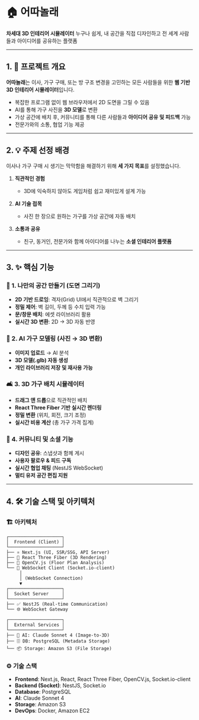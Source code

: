 # 🏠 어따놀래

**차세대 3D 인테리어 시뮬레이터**
누구나 쉽게, 내 공간을 직접 디자인하고 전 세계 사람들과 아이디어를 공유하는 플랫폼

---

## 1. 📖 프로젝트 개요

**어따놀래**는 이사, 가구 구매, 또는 방 구조 변경을 고민하는 모든 사람들을 위한 **웹 기반 3D 인테리어 시뮬레이터**입니다.

* 복잡한 프로그램 없이 웹 브라우저에서 2D 도면을 그릴 수 있음
* AI를 통해 가구 사진을 **3D 모델**로 변환
* 가상 공간에 배치 후, 커뮤니티를 통해 다른 사람들과 **아이디어 공유 및 피드백** 가능
* 전문가와의 소통, 협업 기능 제공

---

## 2. 💡 주제 선정 배경

이사나 가구 구매 시 생기는 막막함을 해결하기 위해 **세 가지 목표**를 설정했습니다.

1. **직관적인 경험**

   * 3D에 익숙하지 않아도 게임처럼 쉽고 재미있게 설계 가능
2. **AI 기술 접목**

   * 사진 한 장으로 원하는 가구를 가상 공간에 자동 배치
3. **소통과 공유**

   * 친구, 동거인, 전문가와 함께 아이디어를 나누는 **소셜 인테리어 플랫폼**

---

## 3. ✨ 핵심 기능

### 🎨 1. 나만의 공간 만들기 (도면 그리기)

* **2D 기반 드로잉**: 격자(Grid) UI에서 직관적으로 벽 그리기
* **정밀 제어**: 벽 길이, 두께 등 수치 입력 가능
* **문/창문 배치**: 에셋 라이브러리 활용
* **실시간 3D 변환**: 2D → 3D 자동 반영

### 🤖 2. AI 가구 모델링 (사진 → 3D 변환)

* **이미지 업로드** → AI 분석
* **3D 모델(.glb) 자동 생성**
* **개인 라이브러리 저장 및 재사용 가능**

### 🛋️ 3. 3D 가구 배치 시뮬레이터

* **드래그 앤 드롭**으로 직관적인 배치
* **React Three Fiber 기반 실시간 렌더링**
* **정밀 변환** (위치, 회전, 크기 조정)
* **실시간 비용 계산** (총 가구 가격 집계)

### 💬 4. 커뮤니티 및 소셜 기능

* **디자인 공유**: 스냅샷과 함께 게시
* **사용자 팔로우 & 피드 구독**
* **실시간 협업 채팅** (NestJS WebSocket)
* **멀티 유저 공간 편집 지원**

---

## 4. 🛠️ 기술 스택 및 아키텍처

### 🏗️ 아키텍처

```
┌────────────────────┐
│  Frontend (Client) │
└────────────────────┘
├── ⚛️ Next.js (UI, SSR/SSG, API Server)
├── 🧊 React Three Fiber (3D Rendering)
├── 🎨 OpenCV.js (Floor Plan Analysis)
└── 🔌 WebSocket Client (Socket.io-client)
     │                     
     │ (WebSocket Connection)
     ▼                     
┌────────────────────┐
│  Socket Server     │
└────────────────────┘
├── ✅ NestJS (Real-time Communication)
└── 🌐 WebSocket Gateway 

┌────────────────────┐
│  External Services │
└────────────────────┘
├── 🤖 AI: Claude Sonnet 4 (Image-to-3D)
├── 🗄️ DB: PostgreSQL (Metadata Storage)
└── 📦 Storage: Amazon S3 (File Storage)
```

### ⚙️ 기술 스택

* **Frontend**: Next.js, React, React Three Fiber, OpenCV.js, Socket.io-client
* **Backend (Socket)**: NestJS, Socket.io
* **Database**: PostgreSQL
* **AI**: Claude Sonnet 4
* **Storage**: Amazon S3
* **DevOps**: Docker, Amazon EC2
